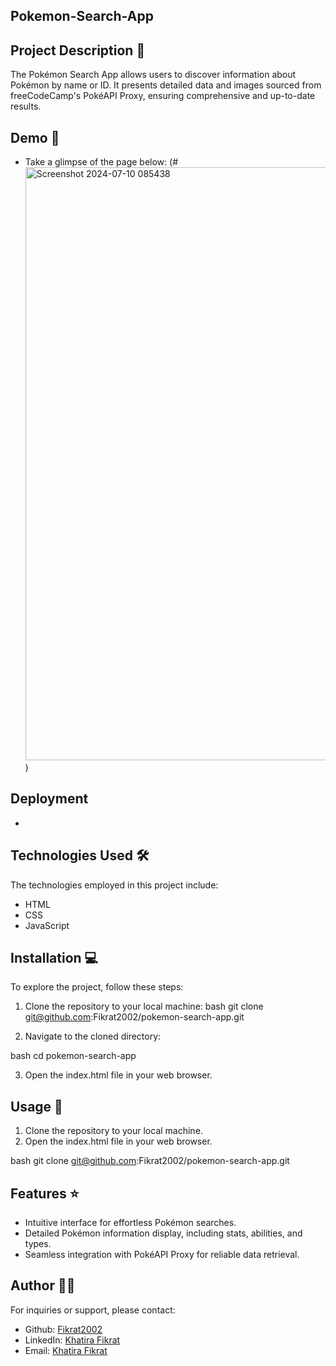 ## Pokemon-Search-App

## Project Description 📝

The Pokémon Search App allows users to discover information about Pokémon by name or ID. It presents detailed data and images sourced from freeCodeCamp's PokéAPI Proxy, ensuring comprehensive and up-to-date results.

## Demo 📸

- Take a glimpse of the page below: 
(#<img width="949" alt="Screenshot 2024-07-10 085438" src="https://github.com/Fikrat2002/cash-register/assets/168417613/2a6e58cf-0ee0-4d85-84f3-25efa06246e1">
)

## Deployment
- 

## Technologies Used 🛠

The technologies employed in this project include:

- HTML
- CSS
- JavaScript

## Installation 💻

To explore the project, follow these steps:

1. Clone the repository to your local machine:
bash git clone git@github.com:Fikrat2002/pokemon-search-app.git


2. Navigate to the cloned directory:

bash cd pokemon-search-app


3. Open the index.html file in your web browser.

## Usage 🎯

1. Clone the repository to your local machine.
2. Open the index.html file in your web browser.

bash  git clone git@github.com:Fikrat2002/pokemon-search-app.git

## Features ⭐

- Intuitive interface for effortless Pokémon searches.
- Detailed Pokémon information display, including stats, abilities, and types.
- Seamless integration with PokéAPI Proxy for reliable data retrieval.


## Author 👩‍💻

For inquiries or support, please contact:

- Github: [Fikrat2002](https://github.com/Fikrat2002)
- LinkedIn: [Khatira Fikrat](https://www.linkedin.com/in/khatira-fikrat-671404311)
- Email: [Khatira Fikrat](fekratkhatira@gmail.com)